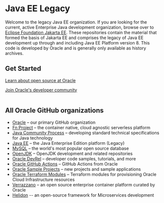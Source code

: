 
<!--- using a banner is optional, but recommended. Reach out to the OGHO team for banner templates.--->
<!--- put the banner with description here --->

# Java EE Legacy

Welcome to the legacy Java EE organization. 
If you are looking for the current, active Enterprise Java development organization, browse over to [Eclipse Foundation Jakarta EE](https://github.com/jakartaee/).
These repositories contain the material that formed the basis of Jakarta EE and comprises the legacy of Java EE development up through and including Java EE Platform version 8.
This code is developed by Oracle and is generally only available as history archives.

## Get Started

[Learn about open source at Oracle](https://developer.oracle.com/open-source/)

[Join Oracle's developer community](https://bit.ly/odevrel_slack)<br><br>

<!--- if you have additional organization-wide resources, add them here --->

## All Oracle GitHub organizations

* [Oracle](https://github.com/oracle) – our primary GitHub organization
* [Fn Project](https://github.com/fnproject) – the container native, cloud agnostic serverless platform
* [Java Community Process](https://github.com/jcp-org) – developing standard technical specifications for Java technology
* [Java EE](https://github.com/javaee) – the Java Enterprise Edition platform (Legacy)
* [MySQL](https://github.com/mysql) –  the world's most popular open source database
* [OpenJDK](https://github.com/openjdk/) – OpenJDK development and related repositories
* [Oracle DevRel](https://github.com/oracle-devrel) – developer code samples, tutorials, and more
* [Oracle GitHub Actions](https://github.com/oracle-actions) – GitHub Actions from Oracle
* [Oracle Sample Projects](https://github.com/oracle-samples) – new projects and sample applications 
* [Oracle Terraform Modules](https://github.com/oracle-terraform-modules) – Terraform modules for provisioning Oracle Cloud Infrastructure resources
* [Verrazzano](https://github.com/verrazzano) – an open source enterprise container platform curated by Oracle
* [Helidon](https://github.com/helidon-io) -- an open-source framework for Microservices development

